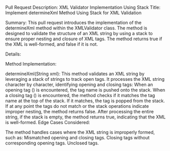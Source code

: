 Pull Request Description: XML Validator Implementation Using Stack
Title: Implement determineXml Method Using Stack for XML Validation

Summary:
This pull request introduces the implementation of the determineXml method within the XMLValidator class. The method is designed to validate the structure of an XML string by using a stack to ensure proper nesting and closure of XML tags. The method returns true if the XML is well-formed, and false if it is not.

Details:

Method Implementation:

determineXml(String xml): This method validates an XML string by leveraging a stack of strings to track open tags. It processes the XML string character by character, identifying opening and closing tags:
When an opening tag (<tagname>) is encountered, the tag name is pushed onto the stack.
When a closing tag (</tagname>) is encountered, the method checks if it matches the tag name at the top of the stack. If it matches, the tag is popped from the stack.
If at any point the tags do not match or the stack operations indicate improper nesting, the method returns false.
After processing the entire string, if the stack is empty, the method returns true, indicating that the XML is well-formed.
Edge Cases Considered:

The method handles cases where the XML string is improperly formed, such as:
Mismatched opening and closing tags.
Closing tags without corresponding opening tags.
Unclosed tags.